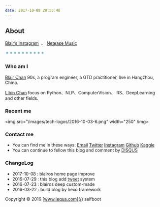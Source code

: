 ```yaml
---
date: 2017-10-08 20:53:48
---
```


<style>
p + p {
        display: inline;
}
</style>

<!--img {
        display: block !important;
        margin-left: 100px !important;
}-->

<!--a {
        border: none;
}-->

## About

[Blair’s Instagram][ins]&nbsp; 、&nbsp;[Netease Music][wangyiyun]

<img src=/images/tw/main-progress-blue-dot.gif style="box-shadow:none; margin:0;height:16px">

[ins]: https://www.instagram.com/blair101v/
[wangyiyun]: https://music.163.com/#/my/m/music/playlist?id=942623425
[finance_blockchain]: /2018/01/22/py-finance-blockchain-coin/

### Who am I

<a class="article-myself" href="/"> Blair Chan</a> 90s, a program engineer, a GTD practitioner, live in Hangzhou, China.

<a class="article-myself" href="/tweet"> Libin Chan</a> focus on Python、NLP、ComputerVision、 RS、DeepLearning and other fields.

<!--<a class="article-myself" href="/">  Libin Chan</a>-->

### Recent me

<!-- <img src="/images/tech-logos/2016-10-03-6.png" width="250"  style="margin-left:100px;" /img> -->

<img src="/images/tech-logos/2016-10-03-6.png" width="250" /img>

### Contact me

- You can find me in these ways: <a class="article-myEmail" href="mailto:blair.values@gmail.com">  Email</a> <!--<a class="article-myFacebook" href="https://www.facebook.com/"> Facebook</a>--> <a class="article-myTwitter" href="https://twitter.com/blair101v">  Twitter</a> <a class="article-myInstagram" href="https://www.instagram.com/blair101v/"> Instagram</a> <a class="article-myGithub" href="https://github.com/blair101"> Github</a> <a class="article-myKaggle" href="https://www.kaggle.com/blairchan"> Kaggle</a> <!--<a class="article-mySegmentfault" href="https://www.stackoverflow.com"> Stackoverflow</a>-->
- You can continue to fellow this blog and comment by [DISQUS](https://disqus.com/)

### ChangeLog

- 2017-10-08 : blairos home page improve
- 2016-07-29 : this blog add [tweet][tw] system
- 2016-07-23 : blairos deep custom-made
- 2016-03-22 : build blog by hexo framework

Copyright © 2016 [www.iequa.com](/) selfboot

[1]: /images/tech-logos/2016-10-03-6.png
[tw]: /tweet


